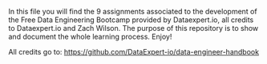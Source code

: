 In this file you will find the 9 assignments associated to the development of the Free Data Engineering Bootcamp provided by Dataexpert.io, all credits to Dataexpert.io and Zach Wilson. 
The purpose of this repository is to show and document the whole learning process.
Enjoy!

All credits go to: 
https://github.com/DataExpert-io/data-engineer-handbook
